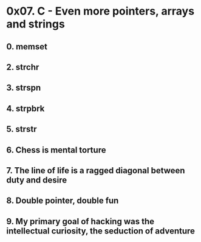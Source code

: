 # 0x07. C - Even more pointers, arrays and strings

## 0. memset

## 2. strchr

## 3. strspn

## 4. strpbrk

## 5. strstr

## 6. Chess is mental torture

## 7. The line of life is a ragged diagonal between duty and desire

## 8. Double pointer, double fun

## 9. My primary goal of hacking was the intellectual curiosity, the seduction of adventure

